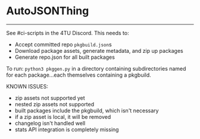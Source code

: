 # AutoJSONThing
---

See #ci-scripts in the 4TU Discord. This needs to:

- Accept committed repo `pkgbuild.json`s
- Download package assets, generate metadata, and zip up packages
- Generate repo.json for all built packages

To run: `python3 pkggen.py` in a directory containing subdirectories named for each package...each themselves containing a pkgbuild.

KNOWN ISSUES:
- zip assets not supported yet
- nested zip assets not supported
- built packages include the pkgbuild, which isn't necessary
- if a zip asset is local, it will be removed
- changelog isn't handled well
- stats API integration is completely missing